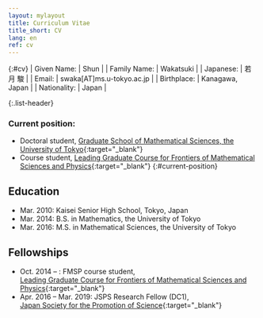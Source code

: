 ```yaml
---
layout: mylayout
title: Curriculum Vitae
title_short: CV
lang: en
ref: cv
---
```


{:#cv}
| Given Name:  | Shun                      |
| Family Name: | Wakatsuki                 |
| Japanese:    | 若月 駿                   |
| Email:       | swaka[AT]ms.u-tokyo.ac.jp |
| Birthplace:  | Kanagawa, Japan           |
| Nationality: | Japan                     |

{:.list-header}
### Current position:
- Doctoral student,
  [Graduate School of Mathematical Sciences, the University of Tokyo](http://www.ms.u-tokyo.ac.jp/index.html){:target="_blank"}
- Course student,
  [Leading Graduate Course for Frontiers of Mathematical Sciences and Physics](http://fmsp.ms.u-tokyo.ac.jp/index_e.html){:target="_blank"}
{:#current-position}

## Education
- Mar. 2010: Kaisei Senior High School, Tokyo, Japan
- Mar. 2014: B.S. in Mathematics, the University of Tokyo
- Mar. 2016: M.S. in Mathematical Sciences, the University of Tokyo

## Fellowships
-  Oct. 2014 – : FMSP course student,<br>
   [Leading Graduate Course for Frontiers of Mathematical Sciences and Physics](http://fmsp.ms.u-tokyo.ac.jp/index_e.html){:target="_blank"}
-  Apr. 2016 – Mar. 2019: JSPS Research Fellow (DC1),<br>
   [Japan Society for the Promotion of Science](https://www.jsps.go.jp/english/index.html){:target="_blank"}

